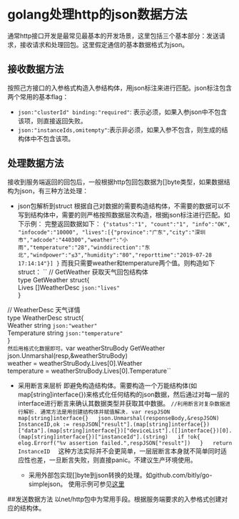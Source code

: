 # golang处理http的json数据方法
通常http接口开发是最常见最基本的开发场景，这里包括三个基本部分：发送请求，接收请求和处理回包。这里假定通信的基本数据格式为json。

## 接收数据方法
按照己方接口的入参格式构造入参结构体，用json标注来进行匹配。json标注包含两个常用的基本flag：
* ``json:"clusterId" binding:"required"``: 表示必须，如果入参json中不包含该项，则直接返回失败。
* ``json:"instanceIds,omitempty"``:表示非必须，如果入参不包含，则生成的结构体中不包含该项。

## 处理数据方法
接收到服务端返回的回包后，一般根据http包回包数据为[]byte类型，如果数据结构为json，有三种方法处理：
* json包解析到struct
根据自己对数据的需要构造结构体，不需要的数据可以不写到结构体中，需要的则严格按照数据层次构造，根据json标注进行匹配。如下示例：
完整返回数据如下：
``
{"status":"1",
"count":"1",
"info":"OK",
"infocode":"10000",
"lives":[{"province":"广东","city":"深圳市","adcode":"440300","weather":"小雨","temperature":"28","winddirection":"东北","windpower":"≤3","humidity":"80","reporttime":"2019-07-28 17:14:14"}]
}
``
而我只需要weather和temperature两个值。则构造如下struct：
``
// GetWeather 获取天气回包结构体  
type GetWeather struct{  
	Lives []WeatherDesc `json:"lives"`  
}  

// WeatherDesc 天气详情  
type WeatherDesc struct{  
	Weather string `json:"weather"`  
	Temperature string `json:"temperature"`  
}  
``
然后用格式化数据即可。
``var weatherStruBody GetWeather  
	json.Unmarshal(resp,&weatherStruBody)  
	weather = weatherStruBody.Lives[0].Weather  
	temperature = weatherStruBody.Lives[0].Temperature``
  
* 采用断言来层析
即避免构造结构体。需要构造一个万能结构体(如map[string]interface{})来格式化任何结构的json数据，然后通过对每一层的interface进行断言来确认其数据类型并获取其中数据。
``
//利用断言对复杂数据进行解析. 通常方法是用创建结构体并赋值解决.
	var respJSON map[string]interface{}  
	json.Unmarshal(responseBody,&respJSON)  
	InstanceID,ok := respJSON["result"].(map[string]interface{})["data"].(map[string]interface{})["deviceList"].([]interface{})[0].(map[string]interface{})["instanceId"].(string)  
	if !ok{  
		elog.Errorf("%v assertion failed.",respJSON["result"])  
	}  
	return InstanceID  
  ``
  这种方法实际并不会更简单，一层层断言本身就不简单同时适应性也差，一旦断言失败，则直接panic。不建议生产环境使用。
  
  * 采用外部包实现[]byte到json转换的处理。如github.com/bitly/go-simplejson。
  使用示例可参见[这里](https://www.cnblogs.com/pluse/p/9157599.html)

##发送数据方法
以net/http包中为常用手段。根据服务端要求的入参格式创建对应的结构体。
